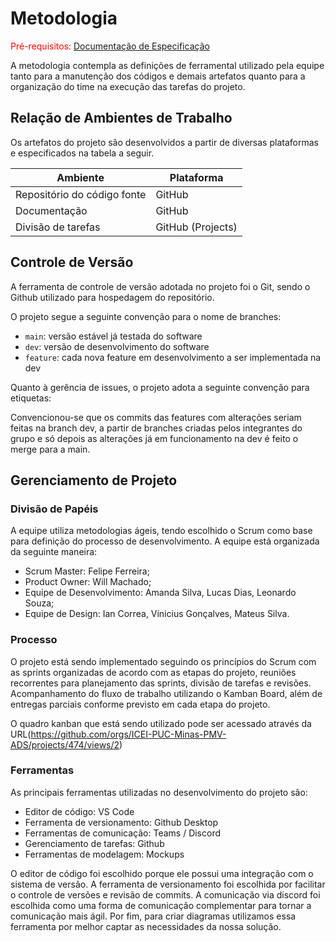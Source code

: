 
# Metodologia

<span style="color:red">Pré-requisitos: <a href="2-Especificação do Projeto.md"> Documentação de Especificação</a></span>

A metodologia contempla as definições de ferramental utilizado pela equipe tanto para a manutenção dos códigos e demais artefatos quanto para a organização do time na execução das tarefas do projeto.


## Relação de Ambientes de Trabalho

Os artefatos do projeto são desenvolvidos a partir de diversas plataformas e especificados na tabela a seguir.

| Ambiente  | Plataforma |
| ------------- | ------------- |
| Repositório do código fonte  | GitHub |
| Documentação  | GitHub |
| Divisão de tarefas  | GitHub (Projects) |

## Controle de Versão

A ferramenta de controle de versão adotada no projeto foi o Git, sendo o Github utilizado para hospedagem do repositório.

O projeto segue a seguinte convenção para o nome de branches:

- `main`: versão estável já testada do software
- `dev`: versão de desenvolvimento do software
- `feature`: cada nova feature em desenvolvimento a ser implementada na dev

Quanto à gerência de issues, o projeto adota a seguinte convenção para
etiquetas:

Convencionou-se que os commits das features com alterações seriam feitas na branch dev, a partir de branches criadas pelos integrantes do grupo e só depois as alterações já em funcionamento na dev é feito o merge para a main. 

## Gerenciamento de Projeto

### Divisão de Papéis

A equipe utiliza metodologias ágeis, tendo escolhido o Scrum como base para definição do processo de desenvolvimento. A equipe está organizada da seguinte maneira:
- Scrum Master: Felipe Ferreira;
- Product Owner: Will Machado;
- Equipe de Desenvolvimento: Amanda Silva, Lucas Dias, Leonardo Souza;
- Equipe de Design: Ian Correa, Vinicius Gonçalves, Mateus Silva.


<!--Apresente a divisão de papéis entre os membros do grupo. 

Exemplificação: A equipe utiliza metodologias ágeis, tendo escolhido o Scrum como base para definição do processo de desenvolvimento. A equipe está organizada da seguinte maneira:
- Scrum Master: Felipe Domingos;
- Product Owner: Rommel Carneiro;
- Equipe de Desenvolvimento: Pedro Penna, Pedro Ivo, Rodrigo Richard;
- Equipe de Design: Simone Nogueira.

> **Links Úteis**:
> - [11 Passos Essenciais para Implantar Scrum no seu Projeto](https://mindmaster.com.br/scrum-11-passos/)
> - [Scrum em 9 minutos](https://www.youtube.com/watch?v=XfvQWnRgxG0)
> - [Os papéis do Scrum e a verdade sobre cargos nessa técnica](https://www.atlassian.com/br/agile/scrum/roles) -->

### Processo

O projeto está sendo implementado seguindo os princípios do Scrum com as sprints organizadas de acordo com as etapas do projeto, reuniões recorrentes para planejamento das sprints, divisão de tarefas e revisões. Acompanhamento do fluxo de trabalho utilizando o Kamban Board, além de entregas parciais conforme previsto em cada etapa do projeto.

O quadro kanban que está sendo utilizado pode ser acessado através da URL(https://github.com/orgs/ICEI-PUC-Minas-PMV-ADS/projects/474/views/2)

<!--Coloque  informações sobre detalhes da implementação do Scrum seguido pelo grupo. O grupo deverá fazer uso do recurso de gerenciamento de projeto oferecido pelo GitHub, que permite acompanhar o andamento do projeto, a execução das tarefas e o status de desenvolvimento da solução.
 
> **Links Úteis**:
> - [Planejamento e Gestáo Ágil de Projetos](https://pucminas.instructure.com/courses/87878/pages/unidade-2-tema-2-utilizacao-de-ferramentas-para-controle-de-versoes-de-software)
> - [Sobre quadros de projeto](https://docs.github.com/pt/issues/organizing-your-work-with-project-boards/managing-project-boards/about-project-boards)
> - [Project management, made simple](https://github.com/features/project-management/)
> - [Sobre quadros de projeto](https://docs.github.com/pt/github/managing-your-work-on-github/about-project-boards)
> - [Como criar Backlogs no Github](https://www.youtube.com/watch?v=RXEy6CFu9Hk)
> - [Tutorial Slack](https://slack.com/intl/en-br/) -->

### Ferramentas

As principais ferramentas utilizadas no desenvolvimento do projeto são:

- Editor de código: VS Code
- Ferramenta de versionamento: Github Desktop
- Ferramentas de comunicação: Teams / Discord
- Gerenciamento de tarefas: Github
- Ferramentas de modelagem: Mockups

O editor de código foi escolhido porque ele possui uma integração com o sistema de versão. A ferramenta de versionamento foi escolhida por facilitar o controle de versões e revisão de commits. A comunicação via discord foi escolhida como uma forma de comunicação complementar para tornar a comunicação mais ágil. Por fim, para criar diagramas utilizamos essa ferramenta por melhor captar as necessidades da nossa solução.

<!--As ferramentas empregadas no projeto são:

- Editor de código.
- Ferramentas de comunicação
- Ferramentas de desenho de tela (_wireframing_)

O editor de código foi escolhido porque ele possui uma integração com o sistema de versão. As ferramentas de comunicação utilizadas possuem integração semelhante e por isso foram selecionadas. Por fim, para criar diagramas utilizamos essa ferramenta por melhor captar as necessidades da nossa solução.

Liste quais ferramentas foram empregadas no desenvolvimento do projeto, justificando a escolha delas, sempre que possível.
 
> **Possíveis Ferramentas que auxiliarão no gerenciamento**: 
> - [Slack](https://slack.com/)
> - [Github](https://github.com/) -->
